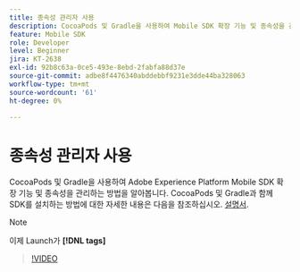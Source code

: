 ```yaml
---
title: 종속성 관리자 사용
description: CocoaPods 및 Gradle을 사용하여 Mobile SDK 확장 기능 및 종속성을 관리하는 방법을 알아봅니다.
feature: Mobile SDK
role: Developer
level: Beginner
jira: KT-2638
exl-id: 92b8c63a-0ce5-493e-8ebd-2fabfa88d37e
source-git-commit: adbe8f4476340abddebbf9231e3dde44ba328063
workflow-type: tm+mt
source-wordcount: '61'
ht-degree: 0%

---
```


# 종속성 관리자 사용

CocoaPods 및 Gradle을 사용하여 Adobe Experience Platform Mobile SDK 확장 기능 및 종속성을 관리하는 방법을 알아봅니다. CocoaPods 및 Gradle과 함께 SDK를 설치하는 방법에 대한 자세한 내용은 다음을 참조하십시오. [설명서](https://developer.adobe.com/client-sdks/documentation/getting-started/get-the-sdk/).

>[!NOTE]
>
> 이제 Launch가 **[!DNL tags]**

>[!VIDEO](https://video.tv.adobe.com/v/26263/?quality=12&learn=on)
